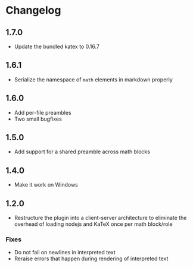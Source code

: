 # Changelog

## 1.7.0

- Update the bundled katex to 0.16.7

## 1.6.1

- Serialize the namespace of `math` elements in markdown properly

## 1.6.0

- Add per-file preambles
- Two small bugfixes

## 1.5.0

- Add support for a shared preamble across math blocks

## 1.4.0

- Make it work on Windows

## 1.2.0

- Restructure the plugin into a client-server architecture to eliminate the
  overhead of loading nodejs and KaTeX once per math block/role

### Fixes

- Do not fail on newlines in interpreted text
- Reraise errors that happen during rendering of interpreted text
